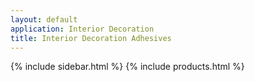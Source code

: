 ```yaml
---
layout: default
application: Interior Decoration
title: Interior Decoration Adhesives
---
```

{% include sidebar.html %}
{% include products.html %}

